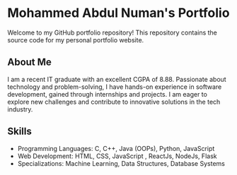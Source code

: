 # Mohammed Abdul Numan's Portfolio

Welcome to my GitHub portfolio repository! This repository contains the source code for my personal portfolio website.

## About Me

I am a recent IT graduate with an excellent CGPA of 8.88. Passionate about technology and problem-solving, 
I have hands-on experience in software development, gained through internships and projects. I am eager to explore new challenges and contribute to innovative solutions in the tech industry.

## Skills

- Programming Languages: C, C++, Java (OOPs), Python, JavaScript
- Web Development: HTML, CSS, JavaScript , ReactJs, NodeJs, Flask
- Specializations: Machine Learning, Data Structures, Database Systems
